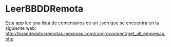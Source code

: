 # LeerBBDDRemota

Esta app lee una lista de comentarios de un .json que se encuentra en la siguiente web:
http://basededatosremotas.meximas.com/ramiroconnect/get_all_empresas.php

